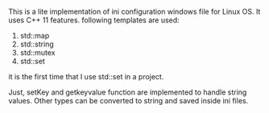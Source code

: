 This is a lite implementation of ini configuration windows file for Linux OS.
It uses C++ 11 features. 
following templates are used:
1. std::map
2. std::string
3. std::mutex
4. std::set 

it is the first time that I use std::set in a project. 

Just, setKey and getkeyvalue function are implemented to handle string values. 
Other types can be converted to string and saved inside ini files. 



